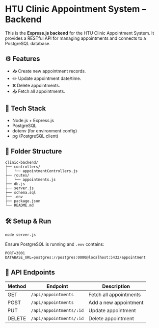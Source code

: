 # HTU Clinic Appointment System – Backend

This is the **Express.js backend** for the HTU Clinic Appointment System. It provides a RESTful API for managing appointments and connects to a PostgreSQL database.

## ⚙️ Features

- 📥 Create new appointment records.
- ✏️ Update appointment date/time.
- ❌ Delete appointments.
- 📤 Fetch all appointments.

## 🔧 Tech Stack

- Node.js + Express.js
- PostgreSQL
- dotenv (for environment config)
- pg (PostgreSQL client)

## 📂 Folder Structure

```
clinic-backend/
├── controllers/
│   └── appointmentControllers.js
├── routes/
│   └── appointments.js
├── db.js
├── server.js
├── schema.sql
├── .env
├── package.json
└── README.md
```

## 🛠 Setup & Run

```bash
node server.js
```

Ensure PostgreSQL is running and `.env` contains:
```
PORT=3001
DATABASE_URL=postgres://postgres:0000@localhost:5432/appointment
```

## 🧪 API Endpoints

| Method | Endpoint               | Description            |
|--------|------------------------|------------------------|
| GET    | `/api/appointments`    | Fetch all appointments |
| POST   | `/api/appointments`    | Add a new appointment  |
| PUT    | `/api/appointments/:id`| Update appointment     |
| DELETE | `/api/appointments/:id`| Delete appointment     |
